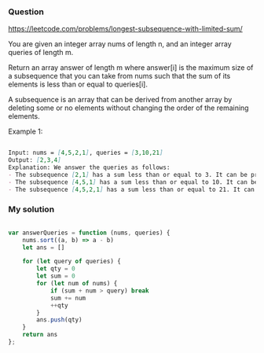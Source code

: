 ### Question

https://leetcode.com/problems/longest-subsequence-with-limited-sum/

You are given an integer array nums of length n, and an integer array queries of length m.

Return an array answer of length m where answer[i] is the maximum size of a subsequence that you can take from nums such that the sum of its elements is less than or equal to queries[i].

A subsequence is an array that can be derived from another array by deleting some or no elements without changing the order of the remaining elements.

 

Example 1:

```md

Input: nums = [4,5,2,1], queries = [3,10,21]
Output: [2,3,4]
Explanation: We answer the queries as follows:
- The subsequence [2,1] has a sum less than or equal to 3. It can be proven that 2 is the maximum size of such a subsequence, so answer[0] = 2.
- The subsequence [4,5,1] has a sum less than or equal to 10. It can be proven that 3 is the maximum size of such a subsequence, so answer[1] = 3.
- The subsequence [4,5,2,1] has a sum less than or equal to 21. It can be proven that 4 is the maximum size of such a subsequence, so answer[2] = 4.

```

### My solution

```js

var answerQueries = function (nums, queries) {
    nums.sort((a, b) => a - b)
    let ans = []

    for (let query of queries) {
        let qty = 0
        let sum = 0
        for (let num of nums) {
            if (sum + num > query) break
            sum += num
            ++qty
        }
        ans.push(qty)
    }
    return ans
};

```
